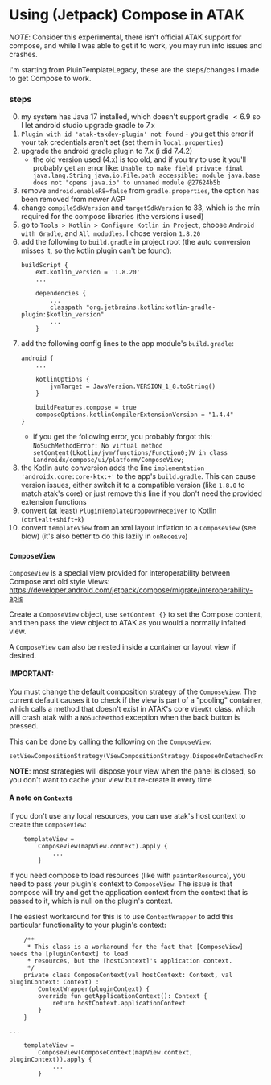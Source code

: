 # Using (Jetpack) Compose in ATAK

*NOTE*: Consider this experimental, there isn't official ATAK support for compose, and while I was able to get it to work, you may run into issues and crashes.

I'm starting from PluinTemplateLegacy, these are the steps/changes I made to get Compose to work.

### steps
0. my system has Java 17 installed, which doesn't support gradle $< 6.9$ so I let android studio upgrade gradle to 7.x
0. `Plugin with id 'atak-takdev-plugin' not found` - you get this error if your tak credentials aren't set (set them in `local.properties`)
0. upgrade the android gradle plugin to 7.x (i did 7.4.2)
    * the old version used (4.x) is too old, and if you try to use it you'll probably get an error like: `Unable to make field private final java.lang.String java.io.File.path accessible: module java.base does not "opens java.io" to unnamed module @27624b5b`
0. remove `android.enableR8=false` from `gradle.properties`, the option has been removed from newer AGP
0. change `compileSdkVersion` and `targetSdkVersion` to 33, which is the min required for the compose libraries (the versions i used)
0. go to `Tools > Kotlin > Configure Kotlin in Project`, choose `Android with Gradle`, and `All modudles`.  I chose version `1.8.20`
0. add the following to `build.gradle` in project root (the auto conversion misses it, so the kotlin plugin can't be found):
    ```
    buildScript {
        ext.kotlin_version = '1.8.20'
        ...
        
        dependencies {
            ...
            classpath "org.jetbrains.kotlin:kotlin-gradle-plugin:$kotlin_version"
            ...
        }
    ```
0. add the following config lines to the app module's `build.gradle`:
    ```
    android {
        ...
        
        kotlinOptions {
            jvmTarget = JavaVersion.VERSION_1_8.toString()
        }

        buildFeatures.compose = true
        composeOptions.kotlinCompilerExtensionVersion = "1.4.4"
    }
    ```
    * if you get the following error, you probably forgot this: `NoSuchMethodError: No virtual method setContent(Lkotlin/jvm/functions/Function0;)V in class Landroidx/compose/ui/platform/ComposeView;`
0. the Kotlin auto conversion adds the line `implementation 'androidx.core:core-ktx:+'` to the app's `build.gradle`.  This can cause version issues, either switch it to a compatible version (like `1.8.0` to match atak's core) or just remove this line if you don't need the provided extension functions
0. convert (at least) `PluginTemplateDropDownReceiver` to Kotlin (`ctrl+alt+shift+k`)
0. convert `templateView` from an xml layout inflation to a `ComposeView` (see blow) (it's also better to do this lazily in `onReceive`)

### `ComposeView`

`ComposeView` is a special view provided for interoperability between Compose and old style Views: https://developer.android.com/jetpack/compose/migrate/interoperability-apis

Create a `ComposeView` object, use `setContent {}` to set the Compose content, and then pass the view object to ATAK as you would a normally infalted view.

A `ComposeView` can also be nested inside a container or layout view if desired.

#### **IMPORTANT**:
You must change the default composition strategy of the `ComposeView`.  The current default causes it to check if the view is part of a "pooling" container, which calls a method that doesn't exist in ATAK's core `ViewKt` class, which will crash atak with a `NoSuchMethod` exception when the back button is pressed.

This can be done by calling the following on the `ComposeView`:
```
setViewCompositionStrategy(ViewCompositionStrategy.DisposeOnDetachedFromWindow)
```

**NOTE**: most strategies will dispose your view when the panel is closed, so you don't want to cache your view but re-create it every time

#### A note on `Context`s

If you don't use any local resources, you can use atak's host context to create the `ComposeView`:
```
    templateView =
        ComposeView(mapView.context).apply {
            ...
        }
```

If you need compose to load resources (like with `painterResource`), you need to pass your plugin's context to `ComposeView`.  The issue is that compose will try and get the application context from the context that is passed to it, which is null on the plugin's context.

The easiest workaround for this is to use `ContextWrapper` to add this particular functionality to your plugin's context:

```
    /**
     * This class is a workaround for the fact that [ComposeView] needs the [pluginContext] to load
     * resources, but the [hostContext]'s application context.
     */
    private class ComposeContext(val hostContext: Context, val pluginContext: Context) :
        ContextWrapper(pluginContext) {
        override fun getApplicationContext(): Context {
            return hostContext.applicationContext
        }
    }

...

    templateView =
        ComposeView(ComposeContext(mapView.context, pluginContext)).apply {
            ...
        }

```

